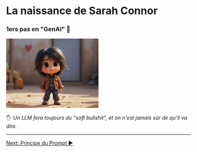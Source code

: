 # La naissance de Sarah Connor
### 1ers pas en "GenAI" 🐾

<img src="imgs/sarah-connor-baby-2.jpg" width="50%" height="50%">

🖐️ *Un LLM fera toujours du "soft bullshit", et on n'est jamais sûr de qu'il va dire.*
___
[Next: Principe du Prompt ▶️](./01-prompt.md#principe-du-prompt)
